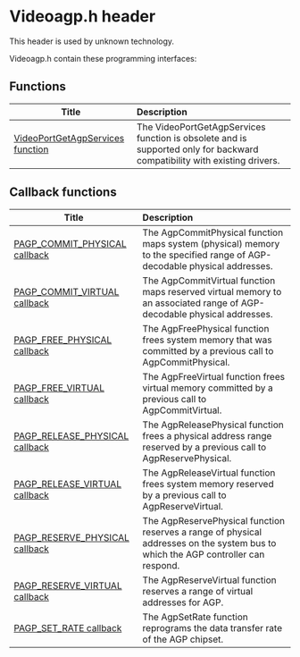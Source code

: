 # Videoagp.h header


This header is used by unknown technology.

Videoagp.h contain these programming interfaces:


## Functions

| Title   | Description   |
| ---- |:---- |
| [VideoPortGetAgpServices function](nf-videoagp-videoportgetagpservices.md) | The VideoPortGetAgpServices function is obsolete and is supported only for backward compatibility with existing drivers. |

## Callback functions

| Title   | Description   |
| ---- |:---- |
| [PAGP_COMMIT_PHYSICAL callback](nc-videoagp-pagp-commit-physical.md) | The AgpCommitPhysical function maps system (physical) memory to the specified range of AGP-decodable physical addresses. |
| [PAGP_COMMIT_VIRTUAL callback](nc-videoagp-pagp-commit-virtual.md) | The AgpCommitVirtual function maps reserved virtual memory to an associated range of AGP-decodable physical addresses. |
| [PAGP_FREE_PHYSICAL callback](nc-videoagp-pagp-free-physical.md) | The AgpFreePhysical function frees system memory that was committed by a previous call to AgpCommitPhysical. |
| [PAGP_FREE_VIRTUAL callback](nc-videoagp-pagp-free-virtual.md) | The AgpFreeVirtual function frees virtual memory committed by a previous call to AgpCommitVirtual. |
| [PAGP_RELEASE_PHYSICAL callback](nc-videoagp-pagp-release-physical.md) | The AgpReleasePhysical function frees a physical address range reserved by a previous call to AgpReservePhysical. |
| [PAGP_RELEASE_VIRTUAL callback](nc-videoagp-pagp-release-virtual.md) | The AgpReleaseVirtual function frees system memory reserved by a previous call to AgpReserveVirtual. |
| [PAGP_RESERVE_PHYSICAL callback](nc-videoagp-pagp-reserve-physical.md) | The AgpReservePhysical function reserves a range of physical addresses on the system bus to which the AGP controller can respond. |
| [PAGP_RESERVE_VIRTUAL callback](nc-videoagp-pagp-reserve-virtual.md) | The AgpReserveVirtual function reserves a range of virtual addresses for AGP. |
| [PAGP_SET_RATE callback](nc-videoagp-pagp-set-rate.md) | The AgpSetRate function reprograms the data transfer rate of the AGP chipset. |
